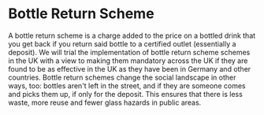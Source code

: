 Bottle Return Scheme
====================

A bottle return scheme is a charge added to the price on a bottled drink 
that you get back if you return said bottle to a certified outlet 
(essentially a deposit). We will trial the implementation of bottle 
return scheme schemes in the UK with a view to making them mandatory 
across the UK if they are found to be as effective in the UK as they 
have been in Germany and other countries. Bottle return schemes change 
the social landscape in other ways, too: bottles aren't left in the 
street, and if they are someone comes and picks them up, if only for the 
deposit. This ensures that there is less waste, more reuse and fewer 
glass hazards in public areas.
